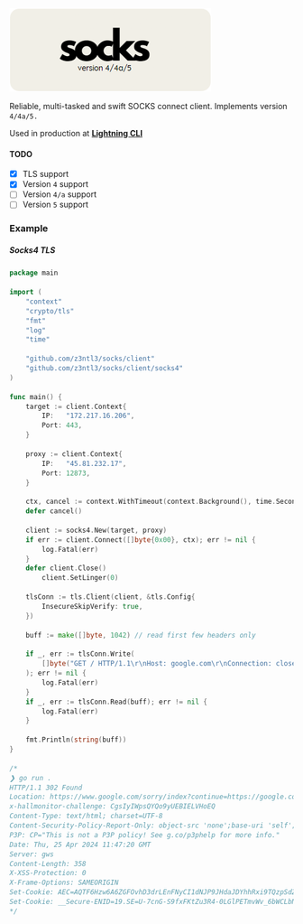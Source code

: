 ![1714045920235](image/README/1714045920235.png)

Reliable, multi-tasked and swift SOCKS connect client. Implements version ``4/4a/5.``

Used in production at <a href="https://pro.simpaix.net">**Lightning CLI </a>**

#### TODO

* [X] TLS support
* [X] Version ``4`` support
* [ ] Version ``4/a`` support
* [ ] Version ``5`` support

### Example

##### Socks4 TLS

```go
package main

import (
	"context"
	"crypto/tls"
	"fmt"
	"log"
	"time"

	"github.com/z3ntl3/socks/client"
	"github.com/z3ntl3/socks/client/socks4"
)

func main() {
	target := client.Context{
		IP:   "172.217.16.206",
		Port: 443,
	}

	proxy := client.Context{
		IP:   "45.81.232.17",
		Port: 12873,
	}

	ctx, cancel := context.WithTimeout(context.Background(), time.Second*15)
	defer cancel()

	client := socks4.New(target, proxy)
	if err := client.Connect([]byte{0x00}, ctx); err != nil {
		log.Fatal(err)
	}
	defer client.Close()
    	client.SetLinger(0)

	tlsConn := tls.Client(client, &tls.Config{
		InsecureSkipVerify: true,
	})

	buff := make([]byte, 1042) // read first few headers only

	if _, err := tlsConn.Write(
		[]byte("GET / HTTP/1.1\r\nHost: google.com\r\nConnection: close\r\n\r\n"),
	); err != nil {
		log.Fatal(err)
	}
	if _, err := tlsConn.Read(buff); err != nil {
		log.Fatal(err)
	}

	fmt.Println(string(buff))
}

/*
❯ go run .
HTTP/1.1 302 Found
Location: https://www.google.com/sorry/index?continue=https://google.com/&q=EgQtUegRGMeFqbEGIjBU_ngbO4NphFVjEZVaiHD0Vx87jAA_4vXkOHCQ6Rj8HwcVz3qI0sks_-NufuJeV5EyAXJaAUM
x-hallmonitor-challenge: CgsIyIWpsQYQo9yUEBIELVHoEQ
Content-Type: text/html; charset=UTF-8
Content-Security-Policy-Report-Only: object-src 'none';base-uri 'self';script-src 'nonce-K5LptrfOVe6LDj7xGGqOoA' 'strict-dynamic' 'report-sample' 'unsafe-eval' 'unsafe-inline' https: http:;report-uri https://csp.withgoogle.com/csp/gws/other-hp
P3P: CP="This is not a P3P policy! See g.co/p3phelp for more info."
Date: Thu, 25 Apr 2024 11:47:20 GMT
Server: gws
Content-Length: 358
X-XSS-Protection: 0
X-Frame-Options: SAMEORIGIN
Set-Cookie: AEC=AQTF6Hzw6A6ZGFOvhD3drLEnFNyCI1dNJP9JHdaJDYhhRxi9TQzpSdZFKtc; expires=Tue, 22-Oct-2024 11:47:20 GMT; path=/; domain=.google.com; Secure; HttpOnly; SameSite=lax
Set-Cookie: __Secure-ENID=19.SE=U-7cnG-S9fxFKtZu3R4-0LGlPETmvWv_6bWCLbNy0_veLAXQaSb_HSzDzHyB1kZLs2fO1SfYJFzppeVWaeoghIjZHm_FdZNJ3o3IZU-0tP7s-MIypoHzA
*/

```
